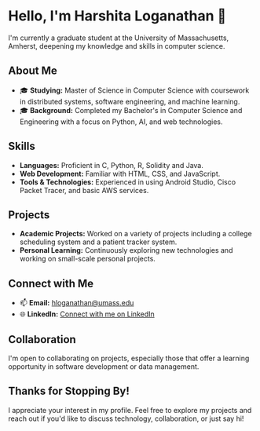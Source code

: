 # Hello, I'm Harshita Loganathan 👋

I'm currently a graduate student at the University of Massachusetts, Amherst, deepening my knowledge and skills in computer science.

## About Me
- 🎓 **Studying:** Master of Science in Computer Science with coursework in distributed systems, software engineering, and machine learning.
- 🎓 **Background:** Completed my Bachelor's in Computer Science and Engineering with a focus on Python, AI, and web technologies.


## Skills
- **Languages:** Proficient in C, Python, R, Solidity and Java.
- **Web Development:** Familiar with HTML, CSS, and JavaScript.
- **Tools & Technologies:** Experienced in using Android Studio, Cisco Packet Tracer, and basic AWS services.

## Projects
- **Academic Projects:** Worked on a variety of projects including a college scheduling system and a patient tracker system.
- **Personal Learning:** Continuously exploring new technologies and working on small-scale personal projects.

## Connect with Me
- 📫 **Email:** [hloganathan@umass.edu](mailto:hloganathan@umass.edu)
- 🌐 **LinkedIn:** [Connect with me on LinkedIn](https://www.linkedin.com/in/harshitaloganathan/)

## Collaboration
I'm open to collaborating on projects, especially those that offer a learning opportunity in software development or data management.

## Thanks for Stopping By!
I appreciate your interest in my profile. Feel free to explore my projects and reach out if you'd like to discuss technology, collaboration, or just say hi!
